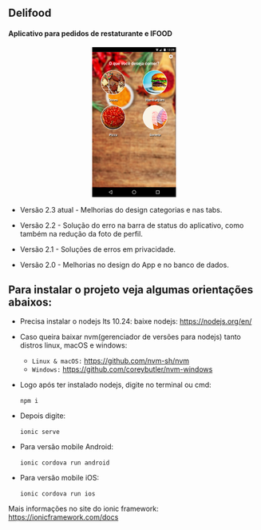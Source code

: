 ## Delifood
#### Aplicativo para pedidos de restaturante e IFOOD
<div align='center'>
  <div>
    <img height='300px' width='auto' src='Delifood.Ionic/src/assets/imagens/Categoria.png'/>
  </div>
</div>

- Versão 2.3 atual - Melhorias do design categorias e nas tabs.

- Versão 2.2 - Solução do erro na barra de status do    aplicativo, como também na redução da foto de perfil.

- Versão 2.1 - Soluções de erros em privacidade.

- Versão 2.0 - Melhorias no design do App e no banco de dados.

## Para instalar o projeto veja algumas orientações abaixos:

 - Precisa instalar o nodejs lts 10.24:
    baixe nodejs: https://nodejs.org/en/
 - Caso queira baixar nvm(gerenciador de versões para nodejs) tanto distros linux, macOS e windows: 
    - `Linux & macOS:` https://github.com/nvm-sh/nvm    
    - `Windows:` https://github.com/coreybutler/nvm-windows    

 - Logo após ter instalado nodejs, digite no terminal ou cmd:
    
    ``npm i`` 
    
 - Depois digite: 
   
   ``ionic serve``

 - Para versão mobile Android: 
    
    ``ionic cordova run android`` 
    
 - Para versão mobile iOS:   
 
    ``ionic cordova run ios``

Mais informações no site do ionic framework: 
    https://ionicframework.com/docs
    